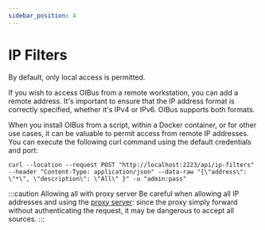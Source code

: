 ```yaml
---
sidebar_position: 4
---
```


# IP Filters

By default, only local access is permitted.

If you wish to access OIBus from a remote workstation, you can add a remote address. It's important to ensure that the IP address format is
correctly specified, whether it's IPv4 or IPv6. OIBus supports both formats.

When you install OIBus from a script, within a Docker container, or for other use cases, it can be valuable to permit access from remote IP
addresses. You can execute the following curl command using the default credentials and port:

```curl title="curl command"
curl --location --request POST "http://localhost:2223/api/ip-filters" --header "Content-Type: application/json" --data-raw "{\"address\": \"*\", \"description\": \"All\" }" -u "admin:pass"
```

:::caution Allowing all with proxy server
Be careful when allowing all IP addresses and using the
[proxy server](./engine-settings.mdx#oibus-proxy-server-configuration): since the proxy simply forward without authenticating the request,
it may be dangerous to accept all sources.
:::
